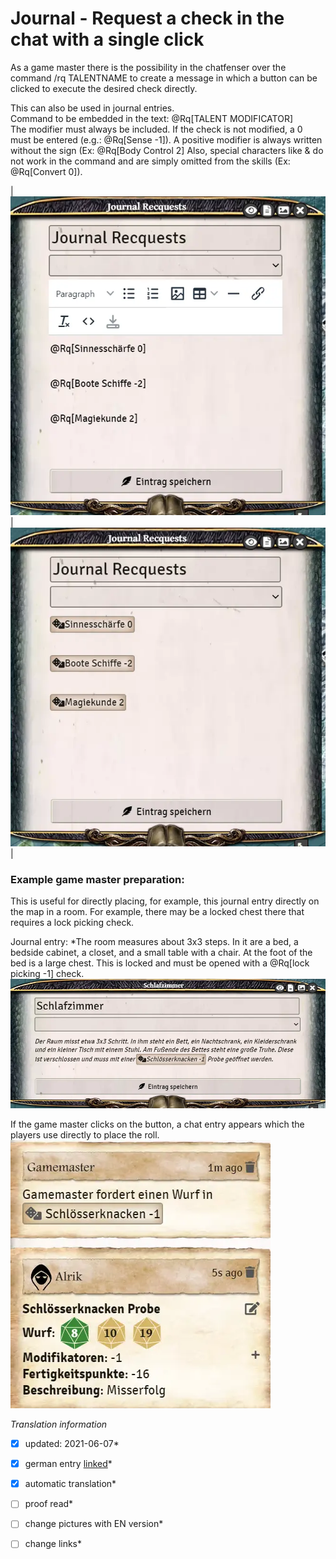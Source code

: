 # Journal - Request a check in the chat with a single click

As a game master there is the possibility in the chatfenser over the command /rq TALENTNAME to create a message in which a button can be clicked to execute the desired check directly. 

This can also be used in journal entries.  
Command to be embedded in the text: @Rq[TALENT MODIFICATOR]  
The modifier must always be included. If the check is not modified, a 0 must be entered (e.g.: @Rq[Sense -1]). A positive modifier is always written without the sign (Ex: @Rq[Body Control 2]
Also, special characters like & do not work in the command and are simply omitted from the skills (Ex: @Rq[Convert 0]).

|![Journal Request Code](images/en-journals-request-checks_0.webp)|![Journal Request](images/en-journals-request-checks_1.webp)|
### Example game master preparation:
This is useful for directly placing, for example, this journal entry directly on the map in a room.
For example, there may be a locked chest there that requires a lock picking check.

Journal entry: *The room measures about 3x3 steps. In it are a bed, a bedside cabinet, a closet, and a small table with a chair. 
At the foot of the bed is a large chest.
This is locked and must be opened with a @Rq[lock picking -1] check.
![Verschlossene Truhe](images/en-journals-request-checks_2.webp)

If the game master clicks on the button, a chat entry appears which the players use directly to place the roll.
![grafik](images/en-journals-request-checks_3.webp)


*Translation information*  
*[x] updated: 2021-06-07*  
*[x] german entry [linked](de/de-Journal-Probe_anfordern.md)*  
*[x] automatic translation*  
*[ ] proof read*  
*[ ] change pictures with EN version*
*[ ] change links*  

